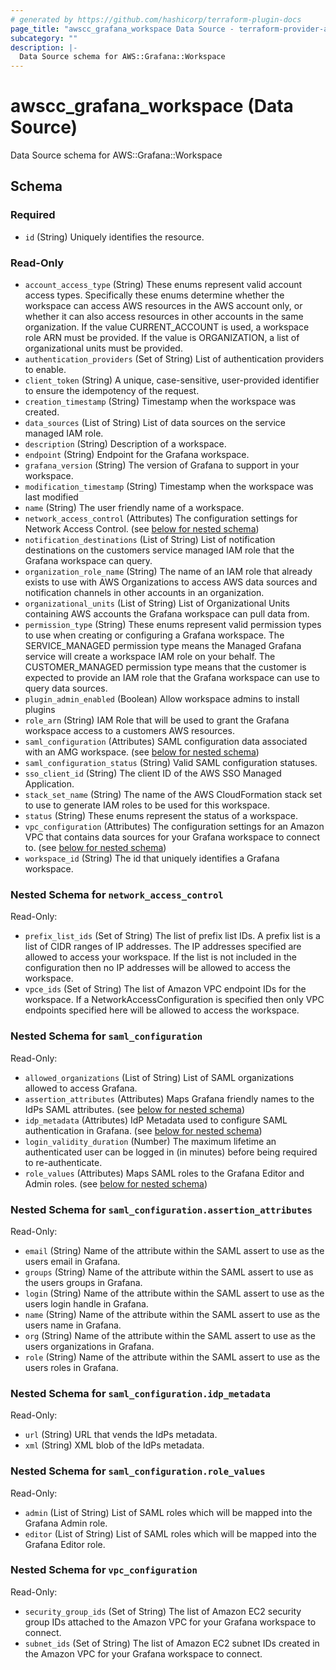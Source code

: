```yaml
---
# generated by https://github.com/hashicorp/terraform-plugin-docs
page_title: "awscc_grafana_workspace Data Source - terraform-provider-awscc"
subcategory: ""
description: |-
  Data Source schema for AWS::Grafana::Workspace
---
```


# awscc_grafana_workspace (Data Source)

Data Source schema for AWS::Grafana::Workspace



<!-- schema generated by tfplugindocs -->
## Schema

### Required

- `id` (String) Uniquely identifies the resource.

### Read-Only

- `account_access_type` (String) These enums represent valid account access types. Specifically these enums determine whether the workspace can access AWS resources in the AWS account only, or whether it can also access resources in other accounts in the same organization. If the value CURRENT_ACCOUNT is used, a workspace role ARN must be provided. If the value is ORGANIZATION, a list of organizational units must be provided.
- `authentication_providers` (Set of String) List of authentication providers to enable.
- `client_token` (String) A unique, case-sensitive, user-provided identifier to ensure the idempotency of the request.
- `creation_timestamp` (String) Timestamp when the workspace was created.
- `data_sources` (List of String) List of data sources on the service managed IAM role.
- `description` (String) Description of a workspace.
- `endpoint` (String) Endpoint for the Grafana workspace.
- `grafana_version` (String) The version of Grafana to support in your workspace.
- `modification_timestamp` (String) Timestamp when the workspace was last modified
- `name` (String) The user friendly name of a workspace.
- `network_access_control` (Attributes) The configuration settings for Network Access Control. (see [below for nested schema](#nestedatt--network_access_control))
- `notification_destinations` (List of String) List of notification destinations on the customers service managed IAM role that the Grafana workspace can query.
- `organization_role_name` (String) The name of an IAM role that already exists to use with AWS Organizations to access AWS data sources and notification channels in other accounts in an organization.
- `organizational_units` (List of String) List of Organizational Units containing AWS accounts the Grafana workspace can pull data from.
- `permission_type` (String) These enums represent valid permission types to use when creating or configuring a Grafana workspace. The SERVICE_MANAGED permission type means the Managed Grafana service will create a workspace IAM role on your behalf. The CUSTOMER_MANAGED permission type means that the customer is expected to provide an IAM role that the Grafana workspace can use to query data sources.
- `plugin_admin_enabled` (Boolean) Allow workspace admins to install plugins
- `role_arn` (String) IAM Role that will be used to grant the Grafana workspace access to a customers AWS resources.
- `saml_configuration` (Attributes) SAML configuration data associated with an AMG workspace. (see [below for nested schema](#nestedatt--saml_configuration))
- `saml_configuration_status` (String) Valid SAML configuration statuses.
- `sso_client_id` (String) The client ID of the AWS SSO Managed Application.
- `stack_set_name` (String) The name of the AWS CloudFormation stack set to use to generate IAM roles to be used for this workspace.
- `status` (String) These enums represent the status of a workspace.
- `vpc_configuration` (Attributes) The configuration settings for an Amazon VPC that contains data sources for your Grafana workspace to connect to. (see [below for nested schema](#nestedatt--vpc_configuration))
- `workspace_id` (String) The id that uniquely identifies a Grafana workspace.

<a id="nestedatt--network_access_control"></a>
### Nested Schema for `network_access_control`

Read-Only:

- `prefix_list_ids` (Set of String) The list of prefix list IDs. A prefix list is a list of CIDR ranges of IP addresses. The IP addresses specified are allowed to access your workspace. If the list is not included in the configuration then no IP addresses will be allowed to access the workspace.
- `vpce_ids` (Set of String) The list of Amazon VPC endpoint IDs for the workspace. If a NetworkAccessConfiguration is specified then only VPC endpoints specified here will be allowed to access the workspace.


<a id="nestedatt--saml_configuration"></a>
### Nested Schema for `saml_configuration`

Read-Only:

- `allowed_organizations` (List of String) List of SAML organizations allowed to access Grafana.
- `assertion_attributes` (Attributes) Maps Grafana friendly names to the IdPs SAML attributes. (see [below for nested schema](#nestedatt--saml_configuration--assertion_attributes))
- `idp_metadata` (Attributes) IdP Metadata used to configure SAML authentication in Grafana. (see [below for nested schema](#nestedatt--saml_configuration--idp_metadata))
- `login_validity_duration` (Number) The maximum lifetime an authenticated user can be logged in (in minutes) before being required to re-authenticate.
- `role_values` (Attributes) Maps SAML roles to the Grafana Editor and Admin roles. (see [below for nested schema](#nestedatt--saml_configuration--role_values))

<a id="nestedatt--saml_configuration--assertion_attributes"></a>
### Nested Schema for `saml_configuration.assertion_attributes`

Read-Only:

- `email` (String) Name of the attribute within the SAML assert to use as the users email in Grafana.
- `groups` (String) Name of the attribute within the SAML assert to use as the users groups in Grafana.
- `login` (String) Name of the attribute within the SAML assert to use as the users login handle in Grafana.
- `name` (String) Name of the attribute within the SAML assert to use as the users name in Grafana.
- `org` (String) Name of the attribute within the SAML assert to use as the users organizations in Grafana.
- `role` (String) Name of the attribute within the SAML assert to use as the users roles in Grafana.


<a id="nestedatt--saml_configuration--idp_metadata"></a>
### Nested Schema for `saml_configuration.idp_metadata`

Read-Only:

- `url` (String) URL that vends the IdPs metadata.
- `xml` (String) XML blob of the IdPs metadata.


<a id="nestedatt--saml_configuration--role_values"></a>
### Nested Schema for `saml_configuration.role_values`

Read-Only:

- `admin` (List of String) List of SAML roles which will be mapped into the Grafana Admin role.
- `editor` (List of String) List of SAML roles which will be mapped into the Grafana Editor role.



<a id="nestedatt--vpc_configuration"></a>
### Nested Schema for `vpc_configuration`

Read-Only:

- `security_group_ids` (Set of String) The list of Amazon EC2 security group IDs attached to the Amazon VPC for your Grafana workspace to connect.
- `subnet_ids` (Set of String) The list of Amazon EC2 subnet IDs created in the Amazon VPC for your Grafana workspace to connect.
